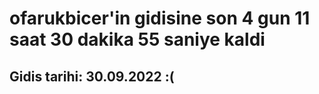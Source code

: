 # ofarukbicer'in gidisine son 4 gun 11 saat 30 dakika 55 saniye kaldi

## Gidis tarihi: 30.09.2022 :(